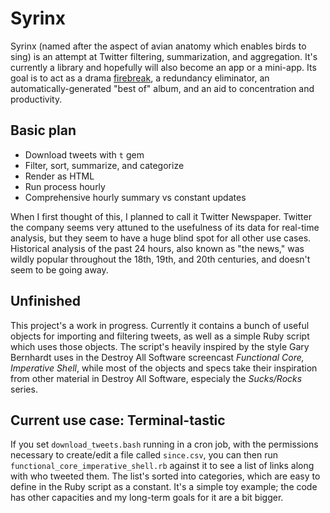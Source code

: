 # Syrinx

Syrinx (named after the aspect of avian anatomy which enables
birds to sing) is an attempt at Twitter filtering, summarization,
and aggregation. It's currently a library and hopefully will
also become an app or a mini-app. Its goal is to act as a drama
[firebreak](http://en.wikipedia.org/wiki/Firebreak), a redundancy
eliminator, an automatically-generated "best of" album, and an aid to
concentration and productivity.

## Basic plan

* Download tweets with `t` gem
* Filter, sort, summarize, and categorize
* Render as HTML
* Run process hourly
* Comprehensive hourly summary vs constant updates

When I first thought of this, I planned to call it Twitter Newspaper.
Twitter the company seems very attuned to the usefulness of its data
for real-time analysis, but they seem to have a huge blind spot for all
other use cases. Historical analysis of the past 24 hours, also known
as "the news," was wildly popular throughout the 18th, 19th, and 20th
centuries, and doesn't seem to be going away.

## Unfinished

This project's a work in progress. Currently it contains a bunch of
useful objects for importing and filtering tweets, as well as a simple
Ruby script which uses those objects. The script's heavily inspired by
the style Gary Bernhardt uses in the Destroy All Software screencast
_Functional Core, Imperative Shell_, while most of the objects and specs
take their inspiration from other material in Destroy All Software,
especialy the _Sucks/Rocks_ series.

## Current use case: Terminal-tastic

If you set `download_tweets.bash` running in a cron job, with the
permissions necessary to create/edit a file called `since.csv`, you can
then run `functional_core_imperative_shell.rb` against it to see a list
of links along with who tweeted them. The list's sorted into categories,
which are easy to define in the Ruby script as a constant. It's a simple
toy example; the code has other capacities and my long-term goals for it
are a bit bigger.

